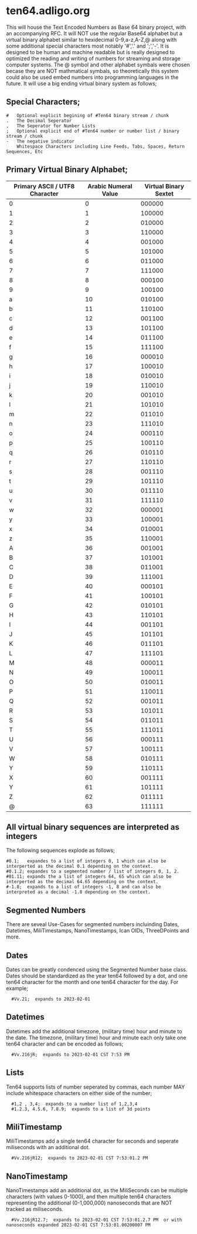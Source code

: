 # ten64.adligo.org
This will house the Text Encoded Numbers as Base 64 binary project, with an accompanying RFC.   It will NOT use the regular Base64 alphabet but a virtual binary alphabet similar to hexidecimal 0-9,a-z,A-Z,@ along with some additional special characters most notably '#','.' and ';','-'.  It is designed to be human and machine readable but is really designed to optimized the reading and writing of numbers for streaming and storage computer systems.  The @ symbol and other alphabet symbals were chosen becase they are NOT mathmatical symbals, so theoretically this system could also be used embed numbers into programming languages in the future.
  It will use a big ending virtual binary system as follows;

## Special Characters;
```
#   Optional explicit begining of #Ten64 binary stream / chunk
.   The Decimal Seperator
,   The Seperator for Number Lists
;   Optional explicit end of #Ten64 number or number list / binary stream / chunk
-   The negative indicator
    Whitespace Characters including Line Feeds, Tabs, Spaces, Return Sequences, Etc
```

## Primary Virtual Binary Alphabet;
| Primary ASCII / UTF8 Character   |  Arabic Numeral Value |  Virtual Binary Sextet  | 
|----------------------------------|-----------------------|-------------------------|
| 0                                |  0                    | 000000                  |
| 1                                |  1                    | 100000                  |
| 2                                |  2                    | 010000                  |
| 3                                |  3                    | 110000                  |
| 4                                |  4                    | 001000                  |
| 5                                |  5                    | 101000                  |
| 6                                |  6                    | 011000                  |
| 7                                |  7                    | 111000                  |
| 8                                |  8                    | 000100                  |
| 9                                |  9                    | 100100                  |
| a                                |  10                   | 010100                  |
| b                                |  11                   | 110100                  |
| c                                |  12                   | 001100                  |
| d                                |  13                   | 101100                  |
| e                                |  14                   | 011100                  |
| f                                |  15                   | 111100                  |
| g                                |  16                   | 000010                  |
| h                                |  17                   | 100010                  |
| i                                |  18                   | 010010                  |
| j                                |  19                   | 110010                  |
| k                                |  20                   | 001010                  |
| l                                |  21                   | 101010                  |
| m                                |  22                   | 011010                  |
| n                                |  23                   | 111010                  |
| o                                |  24                   | 000110                  |
| p                                |  25                   | 100110                  |
| q                                |  26                   | 010110                  |
| r                                |  27                   | 110110                  |
| s                                |  28                   | 001110                  |
| t                                |  29                   | 101110                  |
| u                                |  30                   | 011110                  |
| v                                |  31                   | 111110                  |
| w                                |  32                   | 000001                  |
| y                                |  33                   | 100001                  |
| x                                |  34                   | 010001                  |
| z                                |  35                   | 110001                  |
| A                                |  36                   | 001001                  |
| B                                |  37                   | 101001                  |
| C                                |  38                   | 011001                  |
| D                                |  39                   | 111001                  |
| E                                |  40                   | 000101                  |
| F                                |  41                   | 100101                  |
| G                                |  42                   | 010101                  |
| H                                |  43                   | 110101                  |
| I                                |  44                   | 001101                  |
| J                                |  45                   | 101101                  |
| K                                |  46                   | 011101                  |
| L                                |  47                   | 111101                  |
| M                                |  48                   | 000011                  |
| N                                |  49                   | 100011                  |
| O                                |  50                   | 010011                  |
| P                                |  51                   | 110011                  |
| Q                                |  52                   | 001011                  |
| R                                |  53                   | 101011                  |
| S                                |  54                   | 011011                  |
| T                                |  55                   | 111011                  |
| U                                |  56                   | 000111                  |
| V                                |  57                   | 100111                  |
| W                                |  58                   | 010111                  |
| Y                                |  59                   | 110111                  |
| X                                |  60                   | 001111                  |
| Y                                |  61                   | 101111                  |
| Z                                |  62                   | 011111                  |
| @                                |  63                   | 111111                  |


## All virtual binary sequences are interpreted as integers
  The following sequences explode as follows;
  ```
  #0.1;   expandes to a list of integers 0, 1 which can also be interperted as the decimal 0.1 depending on the context.
  #0.1.2; expandes to a segmented number / list of integers 0, 1, 2.
  #01.11; expands the a list of integers 64, 65 which can also be interperted as the decimal 64.65 depending on the context.
  #-1.8;  expands to a list of integers -1, 8 and can also be interpreted as a decimal -1.8 depending on the context.
  ```
## Segmented Numbers
  There are seveal Use-Cases for segmented numbers incluinding Dates, Datetimes, MiliTimestamps, NanoTimestamps, Ican OIDs, ThreeDPoints and more.
  
## Dates
  Dates can be greatly condenced using the Segmented Number base class.  Dates should be standardized as the year ten64 followed by a dot, and one ten64 character for the month and one ten64 character for the day.  For example;
 ```
   #Vv.21;  expands to 2023-02-01
 ```
  
## Datetimes
  Datetimes add the additional timezone, (military time) hour and minute to the date.  The timezone, (military time) hour and minute each only take one ten64 character and can be encoded as follows;
  ```
    #Vv.216jR;  expands to 2023-02-01 CST 7:53 PM
  ```
  
## Lists
  Ten64 supports lists of number seperated by commas, each number MAY include whitespace characters on either side of the number;
  ```
    #1,2 , 3,4;  expands to a number list of 1,2,3,4
    #1.2.3, 4.5.6, 7.8.9;  expands to a list of 3d points
  ```

## MiliTimestamp
  MiliTimestamps add a single ten64 character for seconds and seperate miliseconds with an additional dot. 
  ```
    #Vv.216jR12;  expands to 2023-02-01 CST 7:53:01.2 PM
  ```
  
## NanoTimestamp
  NanoTimestamps add an additional dot, as the MiliSeconds can be multiple characters (with values 0-1000), and then multiple ten64 characters representing the additional (0-1,000,000) nanoseconds that are NOT tracked as miliseconds. 
  ```
    #Vv.216jR12.7;  expands to 2023-02-01 CST 7:53:01.2.7 PM  or with nanoseconds expanded 2023-02-01 CST 7:53:01.00200007 PM
  ```
  
 
  
